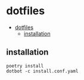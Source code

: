 # dotfiles
- [dotfiles](#dotfiles)
  - [installation](#installation)
## installation
```shell
poetry install
dotbot -c install.conf.yaml
```
